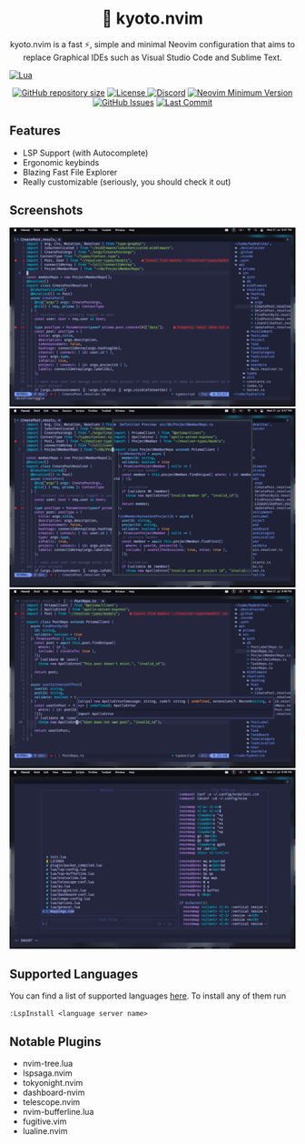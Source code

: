<h1 align="center">🦚 kyoto.nvim</h1>

<p align="center">kyoto.nvim is a fast ⚡, simple and minimal Neovim configuration that aims to replace Graphical IDEs such as Visual Studio Code and Sublime Text.</p>
<div>
	
[![Lua](https://img.shields.io/badge/Made%20with%20Lua-blueviolet.svg?style=for-the-badge&logo=lua)]()
	
</div>

<div align="center">
	
<a href="https://github.com/siduck76/NvChad"
        ><img
            src="https://img.shields.io/github/repo-size/siduck76/NvChad?style=flat-square&label=Repo"
            alt="GitHub repository size"
    /></a>
      <a href="https://github.com/siduck76/NvChad/blob/main/LICENSE"
        ><img
            src="https://img.shields.io/github/license/siduck76/NvChad?style=flat-square&logo=GNU&label=License"
            alt="License"
    />
[![Discord](https://img.shields.io/discord/869557815780470834?color=738adb&label=Discord&logo=discord&logoColor=white&style=flat-square)](https://discord.gg/5Stgvfww)
[![Neovim Minimum Version](https://img.shields.io/badge/Neovim-0.5+-blueviolet.svg?style=flat-square&logo=Neovim&logoColor=white)](https://github.com/neovim/neovim)
[![GitHub Issues](https://img.shields.io/github/issues/siduck76/NvChad.svg?style=flat-square&label=Issues&color=fc0330)](https://github.com/siduck76/NvChad/issues)
[![Last Commit](https://img.shields.io/github/last-commit/siduck76/NvChad.svg?style=flat-square&label=Last%20Commit&color=58eb34)](https://github.com/siduck76/NvChad/pulse) 
	      
  </div>


## Features

- LSP Support (with Autocomplete)
- Ergonomic keybinds
- Blazing Fast File Explorer
- Really customizable (seriously, you should check it out)

## Screenshots

<img src="./assets/screenshots/general-open-file.png" alt="">
<img src="./assets/screenshots/go-to-definition.png" alt="">
<img src="./assets/screenshots/quick-doc.png" alt="">
<img src="./assets/screenshots/telescope.png" alt="">

## Supported Languages

You can find a list of supported languages [here](https://github.com/kabouzeid/nvim-lspinstall/tree/main/lua/lspinstall/servers). To install any of them run
```
:LspInstall <language server name>
```
## Notable Plugins

- nvim-tree.lua
- lspsaga.nvim
- tokyonight.nvim
- dashboard-nvim
- telescope.nvim
- nvim-bufferline.lua
- fugitive.vim
- lualine.nvim
